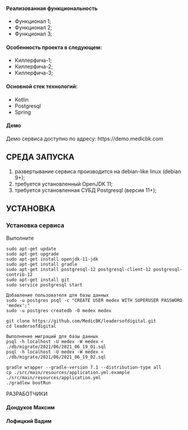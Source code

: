 <h4>Реализованная функциональность</h4>
<ul>
    <li>Функционал 1;</li>
    <li>Функционал 2;</li>
    <li>Функционал 3;</li>
</ul> 

<h4>Особенность проекта в следующем:</h4>
<ul>
 <li>Киллерфича-1;</li>
 <li>Киллерфича-2;</li>
 <li>Киллерфича-3;</li>  
 </ul>

<h4>Основной стек технологий:</h4>
<ul>
    <li>Kotlin</li>
	<li>Postgresql</li>
	<li>Spring</li>
 </ul>

<h4>Демо</h4>
<p>Демо сервиса доступно по адресу: https://demo.medicbk.com</p>




СРЕДА ЗАПУСКА
------------
1) развертывание сервиса производится на debian-like linux (debian 9+);
2) требуется установленный OpenJDK 11;
3) требуется установленная СУБД Postgresql (версия 11+);


УСТАНОВКА
------------
### Установка сервиса

Выполните
~~~
sudo apt-get update
sudo apt-get upgrade
sudo apt-get install openjdk-11-jdk
sudo apt-get install gradle
sudo apt-get install postgresql-12 postgresql-client-12 postgresql-contrib-12
sudo apt-get install git
sudo service postgresql start

Добавление пользователя для базы данных
sudo -u postgres psql -c "CREATE USER medex WITH SUPERUSER PASSWORD 'medex';"
sudo -u postgres createdb -O medex medex

git clone https://github.com/MedicBK/leadersofdigital.git
cd leadersofdigital

Выполнение миграций для базы данных
psql -h localhost -U medex -W medex < ./db/migrate/2021/06/2021_06_19_01.sql
psql -h localhost -U medex -W medex < ./db/migrate/2021/06/2021_06_19_02.sql

gradle wrapper --gradle-version 7.1 --distribution-type all
cp ./src/main/resources/application.yml.example ./src/main/resources/application.yml
./gradlew bootRun
~~~


РАЗРАБОТЧИКИ

<h4>Дондуков Максим</h4>
<h4>Лофицкий Вадим</h4>

